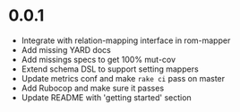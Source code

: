 # 0.0.1

* Integrate with relation-mapping interface in rom-mapper
* Add missing YARD docs
* Add missings specs to get 100% mut-cov
* Extend schema DSL to support setting mappers
* Update metrics conf and make `rake ci` pass on master
* Add Rubocop and make sure it passes
* Update README with 'getting started' section
